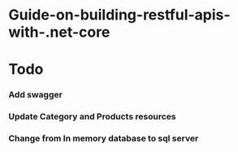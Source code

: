 # Guide-on-building-restful-apis-with-.net-core

# Todo
### Add swagger
### Update Category and Products resources
### Change from In memory database to sql server
